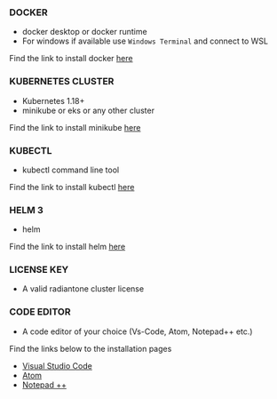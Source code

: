 ### DOCKER

* docker desktop or docker runtime
* For windows if available use ```Windows Terminal``` and connect to WSL

Find the link to install docker [here](https://docs.docker.com/get-docker/)

### KUBERNETES CLUSTER

* Kubernetes 1.18+
* minikube or eks or any other cluster

Find the link to install minikube [here](https://minikube.sigs.k8s.io/docs/start/)


### KUBECTL

* kubectl command line tool

Find the link to install kubectl [here](https://kubernetes.io/docs/tasks/tools/)

### HELM 3

* helm

Find the link to install helm [here](https://helm.sh/docs/intro/install/)

### LICENSE KEY

* A valid radiantone cluster license

### CODE EDITOR

* A code editor of your choice (Vs-Code, Atom, Notepad++ etc.)

Find the links below to the installation pages

* [Visual Studio Code](https://code.visualstudio.com/)
* [Atom](https://atom.io/)
* [Notepad ++](https://notepad-plus-plus.org/downloads/)
